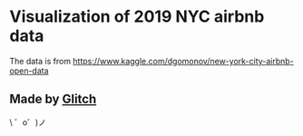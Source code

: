 Visualization of 2019 NYC airbnb data
=================
The data is from https://www.kaggle.com/dgomonov/new-york-city-airbnb-open-data



Made by [Glitch](https://glitch.com/)
-------------------

\ ゜o゜)ノ

